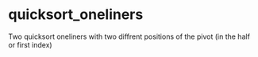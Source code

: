 # quicksort_oneliners
Two quicksort oneliners with two diffrent positions of the pivot (in the half  or first index)
